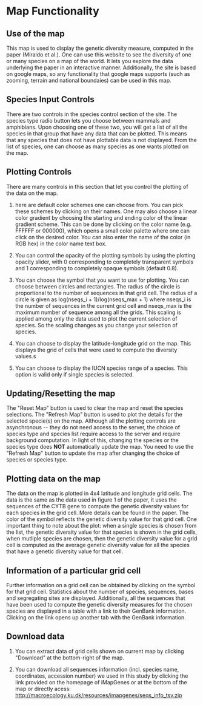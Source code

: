 Map Functionality
=================

Use of the map
--------------
This map is used to display the genetic diversity measure, computed in the paper (Miraldo et al.). One can
use this website to see the diversity of one or many species on a map of the world. It lets you explore the
data underlying the paper in an interactive manner.
Additionally, the site is based on google maps, so any functionality that google maps supports (such as zooming,
terrain and national boundaies) can be used in this map.

Species Input Controls
----------------------
There are two controls in the species control section of the site. The species type radio button lets you choose
between mammals and amphibians. Upon choosing one of these two, you will get a list of all the species in that group
that have any data that can be plotted. This means that any species that does not have plottable data is not displayed.
From the list of species, one can choose as many species as one wants plotted on the map.

Plotting Controls
-----------------
There are many controls in this section that let you control the plotting of the data on the map.

1. here are default color schemes one can choose from. You can pick these schemes by clicking on their names.
One may also choose a linear color gradient by choosing the starting and ending color of the linear gradient scheme.
This can be done by clicking on the color name (e.g. FFFFFF or 000000), which opens a small color palette where one
can click on the desired color. You can also enter the name of the color (in RGB hex) in the color name text box.

2. You can control the opacity of the plotting symbols by using the plotting opacity slider, with 0 corresponding
to completely transparent symbols and 1 corresponding to completely opaque symbols (default 0.8).

3. You can choose the symbol that you want to use for plotting. You can choose between circles and rectangles. The
radius of the circle is proportional to the number of sequences in that grid cell. The radius of a circle is given
as log(nseqs\_i + 1)/log(nseqs\_max + 1) where nseqs\_i is the number of sequences in the current grid cell and
nseqs\_max is the maximum number of sequence among all the grids. This scaling is applied among only the data used
to plot the current selection of species. So the scaling changes as you change your selection of species.

4. You can choose to display the latitude-longitude grid on the map. This displays the grid of cells that were used
to compute the diversity values.s

5. You can choose to display the IUCN species range of a species. This option is valid only if single species is
selected.

Updating/Resetting the map
--------------------------
The "Reset Map" button is used to clear the map and reset the species selections.
The "Refresh Map" button is used to plot the details for the selected specie(s) on the map.
Although all the plotting controls are asynchronous -- they do not need access to the server,
the choice of species type and species list require access to the server and require background computation.
In light of this, changing the species or the species type does __NOT__ automatically update the map. You need
to use the "Refresh Map" button to update the map after changing the choice of species or species type.

Plotting data on the map
------------------------
The data on the map is plotted in 4x4 latitude and longitude grid cells. The data is the same as the data used in
figure 1 of the paper, it uses the sequences of the CYTB gene to compute the genetic diversity values for each
species in the grid cell. More details can be found in the paper.
The color of the symbol reflects the genetic diversity value for that grid cell. One important thing to note about the
plot: when a single species is chosen from the list, the genetic diversity value for that species is shown in the grid
cells, when mutliple species are chosen, then the genetic diversity value for a grid cell is computed as the average
genetic diversity value for all the species that have a genetic diversity value for that cell.

Information of a particular grid cell
-------------------------------------
Further information on a grid cell can be obtained by clicking on the symbol for that grid cell. Statistics about the
number of species, sequences, bases and segregating sites are displayed. Additionally, all the sequences that have
been used to compute the genetic diversity measures for the chosen species are displayed in a table with a link to their
GenBank information. Clicking on the link opens up another tab with the GenBank information.

Download data
-------------
1. You can extract data of grid cells shown on current map by clicking "Download" at the bottom-right of the map.

2. You can download all sequences information (incl. species name, coordinates, accession number) we used in this study by
clicking the link provided on the homepage of iMapGenes or at the bottom of the map or directly acess:
http://macroecology.ku.dk/resources/imapgenes/seqs_info_tsv.zip

